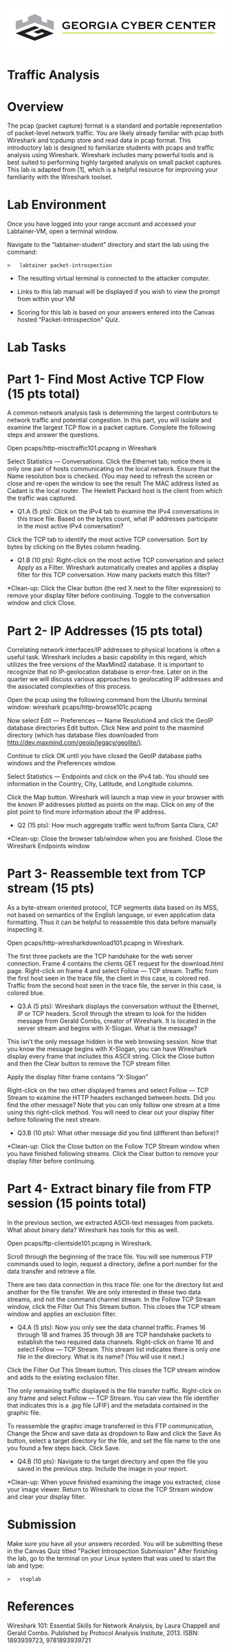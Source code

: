 ![](media/b80e0eacca6dad9d42b5dc3545946591.png)

Traffic Analysis
================

Overview
========

The pcap (packet capture) format is a standard and portable representation of
packet-level network traffic. You are likely already familiar with pcap both
Wireshark and tcpdump store and read data in pcap format. This introductory lab
is designed to familiarize students with pcaps and traffic analysis using
Wireshark. Wireshark includes many powerful tools and is best suited to
performing highly targeted analysis on small packet captures. This lab is
adapted from [1], which is a helpful resource for improving your familiarity
with the Wireshark toolset.

Lab Environment
===============

Once you have logged into your range account and accessed your Labtainer-VM,
open a terminal window.

Navigate to the “labtainer-student” directory and start the lab using the
command:

~~~~~~~~~~~~~~~~~~~~~~~~~~~~~~~~~~~~~~~~~~~~~~~~~~~~~~~~~~~~~~~~~~~~~~~~~~~~~~~~
>   labtainer packet-introspection 
~~~~~~~~~~~~~~~~~~~~~~~~~~~~~~~~~~~~~~~~~~~~~~~~~~~~~~~~~~~~~~~~~~~~~~~~~~~~~~~~

-   The resulting virtual terminal is connected to the attacker computer.

-   Links to this lab manual will be displayed if you wish to view the prompt
    from within your VM

-   Scoring for this lab is based on your answers entered into the Canvas hosted
    "Packet-Introspection" Quiz.

Lab Tasks
=========

Part 1- Find Most Active TCP Flow (15 pts total)
================================================

A common network analysis task is determining the largest contributors to
network traffic and potential congestion. In this part, you will isolate and
examine the largest TCP flow in a packet capture. Complete the following steps
and answer the questions.

Open pcaps/http-misctraffic101.pcapng in Wireshark

Select Statistics — Conversations. Click the Ethernet tab; notice there is only
one pair of hosts communicating on the local network. Ensure that the Name
resolution box is checked. (You may need to refresh the screen or close and
re-open the window to see the result The MAC address listed as Cadant is the
local router. The Hewlett Packard host is the client from which the traffic was
captured.

-   Q1.A (5 pts): Click on the IPv4 tab to examine the IPv4 conversations in
    this trace file. Based on the bytes count, what IP addresses participate in
    the most active IPv4 conversation?

Click the TCP tab to identify the most active TCP conversation. Sort by bytes by
clicking on the Bytes column heading.

-   Q1.B (10 pts): Right-click on the most active TCP conversation and select
    Apply as a Filter. Wireshark automatically creates and applies a display
    filter for this TCP conversation. How many packets match this filter?

\*Clean-up: Click the Clear button (the red X next to the filter expression) to
remove your display filter before continuing. Toggle to the conversation window
and click Close.

Part 2- IP Addresses (15 pts total)
===================================

Correlating network interfaces/IP addresses to physical locations is often a
useful task. Wireshark includes a basic capability in this regard, which
utilizes the free versions of the MaxMind2 database. It is important to
recognize that no IP-geolocation database is error-free. Later on in the quarter
we will discuss various approaches to geolocating IP addresses and the
associated complexities of this process.

Open the pcap using the following command from the Ubuntu terminal window:
wireshark pcaps/http-browse101c.pcapng

Now select Edit — Preferences — Name Resolution4 and click the GeoIP database
directories Edit button. Click New and point to the maxmind directory (which has
database files downloaded from <http://dev.maxmind.com/geoip/legacy/geolite/)>.

Continue to click OK until you have closed the GeoIP database paths windows and
the Preferences window.

Select Statistics — Endpoints and click on the IPv4 tab. You should see
information in the Country, City, Latitude, and Longitude columns.

Click the Map button. Wireshark will launch a map view in your browser with the
known IP addresses plotted as points on the map. Click on any of the plot point
to find more information about the IP address.

-   Q2 (15 pts): How much aggregate traffic went to/from Santa Clara, CA?

\*Clean-up: Close the browser tab/window when you are finished. Close the
Wireshark Endpoints window

Part 3- Reassemble text from TCP stream (15 pts)
================================================

As a byte-stream oriented protocol, TCP segments data based on its MSS, not
based on semantics of the English language, or even application data formatting.
Thus it can be helpful to reassemble this data before manually inspecting it.

Open pcaps/http-wiresharkdownload101.pcapng in Wireshark.

The first three packets are the TCP handshake for the web server connection.
Frame 4 contains the clients GET request for the download.html page. Right-click
on frame 4 and select Follow — TCP stream. Traffic from the first host seen in
the trace file, the client in this case, is colored red. Traffic from the second
host seen in the trace file, the server in this case, is colored blue.

-   Q3.A (5 pts): Wireshark displays the conversation without the Ethernet, IP
    or TCP headers. Scroll through the stream to look for the hidden message
    from Gerald Combs, creator of Wireshark. It is located in the server stream
    and begins with X-Slogan. What is the message?

This isn’t the only message hidden in the web browsing session. Now that you
know the message begins with X-Slogan, you can have Wireshark display every
frame that includes this ASCII string. Click the Close button and then the Clear
button to remove the TCP stream filter.

Apply the display filter frame contains ”X-Slogan”

Right-click on the two other displayed frames and select Follow — TCP Stream to
examine the HTTP headers exchanged between hosts. Did you find the other
message? Note that you can only follow one stream at a time using this
right-click method. You will need to clear out your display filter before
following the next stream.

-   Q3.B (10 pts): What other message did you find (different than before)?

\*Clean-up: Click the Close button on the Follow TCP Stream window when you have
finished following streams. Click the Clear button to remove your display filter
before continuing.

Part 4- Extract binary file from FTP session (15 points total)
==============================================================

In the previous section, we extracted ASCII-text messages from packets. What
about binary data? Wireshark has tools for this as well.

Open pcaps/ftp-clientside101.pcapng in Wireshark.

Scroll through the beginning of the trace file. You will see numerous FTP
commands used to login, request a directory, define a port number for the data
transfer and retrieve a file.

There are two data connection in this trace file: one for the directory list and
another for the file transfer. We are only interested in these two data streams,
and not the command channel stream. In the Follow TCP Stream window, click the
Filter Out This Stream button. This closes the TCP stream window and applies an
exclusion filter.

-   Q4.A (5 pts): Now you only see the data channel traffic. Frames 16 through
    18 and frames 35 through 38 are TCP handshake packets to establish the two
    required data channels. Right-click on frame 16 and select Follow — TCP
    Stream. This stream list indicates there is only one file in the directory.
    What is its name? (You will use it next.)

Click the Filter Out This Stream button. This closes the TCP stream window and
adds to the existing exclusion filter.

The only remaining traffic displayed is the file transfer traffic. Right-click
on any frame and select Follow — TCP Stream. You can view the file identifier
that indicates this is a .jpg file (JFIF) and the metadata contained in the
graphic file.

To reassemble the graphic image transferred in this FTP communication, Change
the Show and save data as dropdown to Raw and click the Save As button, select a
target directory for the file, and set the file name to the one you found a few
steps back. Click Save.

-   Q4.B (10 pts): Navigate to the target directory and open the file you saved
    in the previous step. Include the image in your report.

\*Clean-up: When youve finished examining the image you extracted, close your
image viewer. Return to Wireshark to close the TCP Stream window and clear your
display filter.

Submission
==========

Make sure you have all your answers recorded. You will be submitting these in
the Canvas Quiz titled "Packet Introspection Submission" After finishing the
lab, go to the terminal on your Linux system that was used to start the lab and
type:

~~~~~~~~~~~~~~~~~~~~~~~~~~~~~~~~~~~~~~~~~~~~~~~~~~~~~~~~~~~~~~~~~~~~~~~~~~~~~~~~
>   stoplab
~~~~~~~~~~~~~~~~~~~~~~~~~~~~~~~~~~~~~~~~~~~~~~~~~~~~~~~~~~~~~~~~~~~~~~~~~~~~~~~~

References
==========

Wireshark 101: Essential Skills for Network Analysis, by Laura Chappell and
Gerald Combs. Published by Protocol Analysis Institute, 2013. ISBN: 1893939723,
9781893939721

